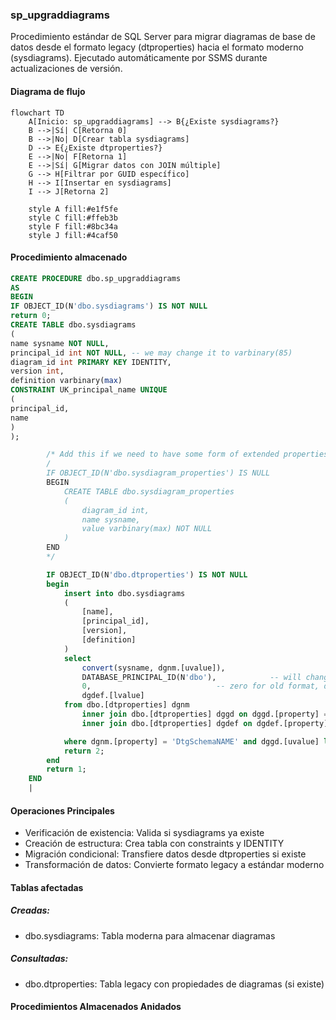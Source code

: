 ### sp_upgraddiagrams

Procedimiento estándar de SQL Server para migrar diagramas de base de datos desde el formato legacy (dtproperties) hacia el formato moderno (sysdiagrams). Ejecutado automáticamente por SSMS durante actualizaciones de versión.

#### Diagrama de flujo

```mermaid
flowchart TD
    A[Inicio: sp_upgraddiagrams] --> B{¿Existe sysdiagrams?}
    B -->|Sí| C[Retorna 0]
    B -->|No| D[Crear tabla sysdiagrams]
    D --> E{¿Existe dtproperties?}
    E -->|No| F[Retorna 1]
    E -->|Sí| G[Migrar datos con JOIN múltiple]
    G --> H[Filtrar por GUID específico]
    H --> I[Insertar en sysdiagrams]
    I --> J[Retorna 2]
    
    style A fill:#e1f5fe
    style C fill:#ffeb3b
    style F fill:#8bc34a
    style J fill:#4caf50
```
#### Procedimiento almacenado
```sql
CREATE PROCEDURE dbo.sp_upgraddiagrams
AS
BEGIN
IF OBJECT_ID(N'dbo.sysdiagrams') IS NOT NULL
return 0;
CREATE TABLE dbo.sysdiagrams
(
name sysname NOT NULL,
principal_id int NOT NULL, -- we may change it to varbinary(85)
diagram_id int PRIMARY KEY IDENTITY,
version int,
definition varbinary(max)
CONSTRAINT UK_principal_name UNIQUE
(
principal_id,
name
)
);

        /* Add this if we need to have some form of extended properties for diagrams /
        /
        IF OBJECT_ID(N'dbo.sysdiagram_properties') IS NULL
        BEGIN
            CREATE TABLE dbo.sysdiagram_properties
            (
                diagram_id int,
                name sysname,
                value varbinary(max) NOT NULL
            )
        END
        */

        IF OBJECT_ID(N'dbo.dtproperties') IS NOT NULL
        begin
            insert into dbo.sysdiagrams
            (
                [name],
                [principal_id],
                [version],
                [definition]
            )
            select
                convert(sysname, dgnm.[uvalue]),
                DATABASE_PRINCIPAL_ID(N'dbo'),            -- will change to the sid of sa
                0,                            -- zero for old format, dgdef.[version],
                dgdef.[lvalue]
            from dbo.[dtproperties] dgnm
                inner join dbo.[dtproperties] dggd on dggd.[property] = 'DtgSchemaGUID' and dggd.[objectid] = dgnm.[objectid]
                inner join dbo.[dtproperties] dgdef on dgdef.[property] = 'DtgSchemaDATA' and dgdef.[objectid] = dgnm.[objectid]

            where dgnm.[property] = 'DtgSchemaNAME' and dggd.[uvalue] like N'EA3E6268-D998-11CE-9454-00AA00A3F36E'
            return 2;
        end
        return 1;
    END
    |
```
#### Operaciones Principales

- Verificación de existencia: Valida si sysdiagrams ya existe
- Creación de estructura: Crea tabla con constraints y IDENTITY
- Migración condicional: Transfiere datos desde dtproperties si existe
- Transformación de datos: Convierte formato legacy a estándar moderno

#### Tablas afectadas

##### Creadas:

- dbo.sysdiagrams: Tabla moderna para almacenar diagramas

##### Consultadas:

- dbo.dtproperties: Tabla legacy con propiedades de diagramas (si existe)

#### Procedimientos Almacenados Anidados









